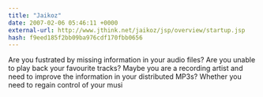 ```yaml
---
title: "Jaikoz"
date: 2007-02-06 05:46:11 +0000
external-url: http://www.jthink.net/jaikoz/jsp/overview/startup.jsp
hash: f9eed185f2bb09ba976cdf170fbb0656
---
```


Are you fustrated by missing information in your audio files? Are you unable to play back your favourite tracks? Maybe you are a recording artist and need to improve the information in your distributed MP3s? Whether you need to regain control of your musi
